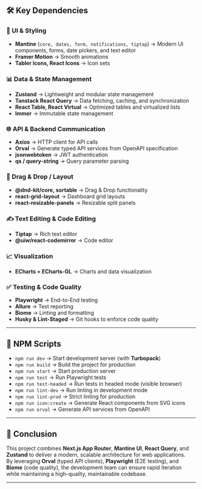 ## 🛠️ Key Dependencies

### 🎨 UI & Styling
- **Mantine** (`core, dates, form, notifications, tiptap`) → Modern UI components, forms, date pickers, and text editor  
- **Framer Motion** → Smooth animations  
- **Tabler Icons, React Icons** → Icon sets  

### 📊 Data & State Management
- **Zustand** → Lightweight and modular state management  
- **Tanstack React Query** → Data fetching, caching, and synchronization  
- **React Table, React Virtual** → Optimized tables and virtualized lists  
- **Immer** → Immutable state management  

### 🌐 API & Backend Communication
- **Axios** → HTTP client for API calls  
- **Orval** → Generate typed API services from OpenAPI specification  
- **jsonwebtoken** → JWT authentication  
- **qs / query-string** → Query parameter parsing  

### 🧩 Drag & Drop / Layout
- **@dnd-kit/core, sortable** → Drag & Drop functionality  
- **react-grid-layout** → Dashboard grid layouts  
- **react-resizable-panels** → Resizable split panels  

### ✍️ Text Editing & Code Editing
- **Tiptap** → Rich text editor  
- **@uiw/react-codemirror** → Code editor  

### 📈 Visualization
- **ECharts + ECharts-GL** → Charts and data visualization  

### ✅ Testing & Code Quality
- **Playwright** → End-to-End testing  
- **Allure** → Test reporting  
- **Biome** → Linting and formatting  
- **Husky & Lint-Staged** → Git hooks to enforce code quality  

---

## 🚀 NPM Scripts

- `npm run dev` → Start development server (with **Turbopack**)  
- `npm run build` → Build the project for production  
- `npm run start` → Start production server  
- `npm run test` → Run Playwright tests  
- `npm run test-headed` → Run tests in headed mode (visible browser)  
- `npm run lint-dev` → Run linting in development mode  
- `npm run lint-prod` → Strict linting for production  
- `npm run icon:create` → Generate React components from SVG icons  
- `npm run orval` → Generate API services from OpenAPI  

---

## 📌 Conclusion
This project combines **Next.js App Router**, **Mantine UI**, **React Query**, and **Zustand** to deliver a modern, scalable architecture for web applications.  
By leveraging **Orval** (typed API clients), **Playwright** (E2E testing), and **Biome** (code quality), the development team can ensure rapid iteration while maintaining a high-quality, maintainable codebase.

---
